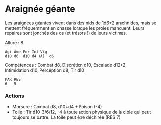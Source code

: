 
# Araignée géante
Les araignées géantes vivent dans des nids de 1d6+2 arachnides, mais se mettent fréquemment en chasse lorsque les proies manquent. Leurs repaires sont jonchés des os (et trésors !) de leurs victimes.

Allure : 8

	Agi	Âme	For	Int	Vig
	d10	d6	d10	d4 (A)	d6

Compétences : Combat d8, Discrétion d10, Escalade d12+2, Intimidation d10, Perception d8, Tir d10

	PAR	RES
	6	5

### Actions
- Morsure : Combat d8, d10+d4 + Poison (-4)
- Toile : Tir d10, 3/6/12, -4 à toute action physique de la cible qui peut toujours se battre. La toile peut être déchirée (RES 7).

